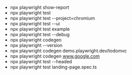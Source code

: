 - npx playwright show-report
- npx playwright test
- npx playwright test --project=chromium
- npx playwright test --ui 
- npx playwright test example
- npx playwright test --debug
- npx playwright codegen
- npx playwright --version
- npx playwright codegen demo.playwright.dev/todomvc
- npx playwright codegen www.google.com
- npx playwright test --headed
- npx playwright test landing-page.spec.ts
